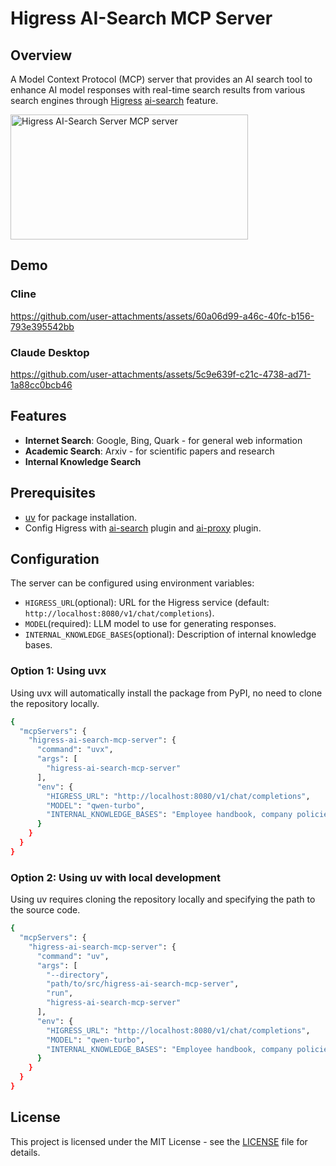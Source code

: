 # Higress AI-Search MCP Server

## Overview

A Model Context Protocol (MCP) server that provides an AI search tool to enhance AI model responses with real-time search results from various search engines through [Higress](https://higress.cn/) [ai-search](https://github.com/alibaba/higress/blob/main/plugins/wasm-go/extensions/ai-search/README.md) feature.

<a href="https://glama.ai/mcp/servers/gk0xde4wbp">
  <img width="380" height="200" src="https://glama.ai/mcp/servers/gk0xde4wbp/badge" alt="Higress AI-Search Server MCP server" />
</a>

## Demo

### Cline

https://github.com/user-attachments/assets/60a06d99-a46c-40fc-b156-793e395542bb

### Claude Desktop

https://github.com/user-attachments/assets/5c9e639f-c21c-4738-ad71-1a88cc0bcb46

## Features

- **Internet Search**: Google, Bing, Quark - for general web information
- **Academic Search**: Arxiv - for scientific papers and research
- **Internal Knowledge Search**

## Prerequisites

- [uv](https://github.com/astral-sh/uv) for package installation.
- Config Higress with [ai-search](https://github.com/alibaba/higress/blob/main/plugins/wasm-go/extensions/ai-search/README.md) plugin and [ai-proxy](https://github.com/alibaba/higress/blob/main/plugins/wasm-go/extensions/ai-proxy/README.md) plugin.

## Configuration

The server can be configured using environment variables:

- `HIGRESS_URL`(optional): URL for the Higress service (default: `http://localhost:8080/v1/chat/completions`).
- `MODEL`(required): LLM model to use for generating responses.
- `INTERNAL_KNOWLEDGE_BASES`(optional): Description of internal knowledge bases.

### Option 1: Using uvx

Using uvx will automatically install the package from PyPI, no need to clone the repository locally.

```bash
{
  "mcpServers": {
    "higress-ai-search-mcp-server": {
      "command": "uvx",
      "args": [
        "higress-ai-search-mcp-server"
      ],
      "env": {
        "HIGRESS_URL": "http://localhost:8080/v1/chat/completions",
        "MODEL": "qwen-turbo",
        "INTERNAL_KNOWLEDGE_BASES": "Employee handbook, company policies, internal process documents"
      }
    }
  }
}
```

### Option 2: Using uv with local development

Using uv requires cloning the repository locally and specifying the path to the source code.

```bash
{
  "mcpServers": {
    "higress-ai-search-mcp-server": {
      "command": "uv",
      "args": [
        "--directory",
        "path/to/src/higress-ai-search-mcp-server",
        "run",
        "higress-ai-search-mcp-server"
      ],
      "env": {
        "HIGRESS_URL": "http://localhost:8080/v1/chat/completions",
        "MODEL": "qwen-turbo",
        "INTERNAL_KNOWLEDGE_BASES": "Employee handbook, company policies, internal process documents"
      }
    }
  }
}
```

## License

This project is licensed under the MIT License - see the [LICENSE](LICENSE) file for details.